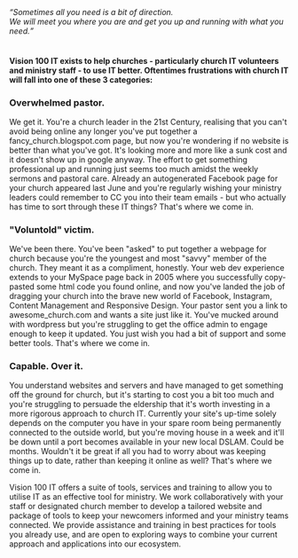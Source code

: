 <header hidden>
<h2>How we can help you</h2>
</header>
<div class="text-slab">
  <em><q>Sometimes all you need is a bit of direction. <br /> We will meet you where you are and get you up and running with what you need.</q></em>
</div>
<br />
<h4>Vision 100 IT exists to help churches - particularly church IT volunteers and ministry staff - to use IT better. Oftentimes frustrations with church IT will fall into one of these 3 categories:</h4>

<div class="example">
<div class="church-leader text-block-3">
<h3>Overwhelmed pastor.</h3>
<div class="collapse">
We get it. You're a church leader in the 21st Century, realising that you can't avoid being online any longer you've put together a fancy_church.blogspot.com page, but now you're wondering if no website is better than what you've got. It's looking more and more like a sunk cost and it doesn't show up in google anyway. The effort to get something professional up and running just seems too much amidst the weekly sermons and pastoral care. Already an autogenerated Facebook page for your church appeared last June and you're regularly wishing your ministry leaders could remember to CC you into their team emails - but who actually has time to sort through these IT things?
That's where we come in.
</div>
</div>

<div class="church-volunteer text-block-3">
<h3>"Voluntold" victim.</h3>
<div class="collapse">
We've been there. You've been "asked" to put together a webpage for church because you're the youngest and most "savvy" member of the church. They meant it as a compliment, honestly. Your web dev experience extends to your MySpace page back in 2005 where you successfully copy-pasted some html code you found online, and now you've landed the job of dragging your church into the brave new world of Facebook, Instagram, Content Management and Responsive Design. Your pastor sent you a link to awesome_church.com and wants a site just like it. You've mucked around with wordpress but you're struggling to get the office admin to engage enough to keep it updated. You just wish you had a bit of support and some better tools.
That's where we come in.
</div>
</div>

<div class="IT-guru text-block-3">
<h3>Capable. Over it.</h3>
<div class="collapse">
You understand websites and servers and have managed to get something off the ground for church, but it's starting to cost you a bit too much and you're struggling to persuade the eldership that it's worth investing in a more rigorous approach to church IT. Currently your site's up-time solely depends on the computer you have in your spare room being permanently connected to the outside world, but you're moving house in a week and it'll be down until a port becomes available in your new local DSLAM. Could be months. Wouldn't it be great if all you had to worry about was keeping things up to date, rather than keeping it online as well?
That's where we come in.
</div>
</div>
</div>
<p>Vision 100 IT offers a suite of tools, services and training to allow you to utilise IT as an effective tool for ministry. We work collaboratively with your staff or designated church member to develop a tailored website and package of tools to keep your newcomers informed and your ministry teams connected. We provide assistance and training in best practices for tools you already use, and are open to exploring ways to combine your current approach and applications into our ecosystem.</p>
